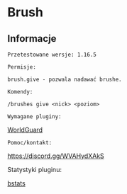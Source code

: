 # Brush

## Informacje

`Przetestowane wersje: 1.16.5`

`Permisje:`

`brush.give - pozwala nadawać brushe.`

`Komendy:`

`/brushes give <nick> <poziom>`

`Wymagane pluginy:`

[WorldGuard](https://dev.bukkit.org/projects/worldguard/files)


`Pomoc/kontakt:`

https://discord.gg/WVAHydXAkS

Statystyki pluginu: 

[bstats](https://bstats.org/plugin/bukkit/Brush/13843)

